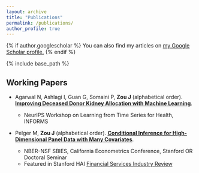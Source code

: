 ```yaml
---
layout: archive
title: "Publications"
permalink: /publications/
author_profile: true
---
```


{% if author.googlescholar %}
  You can also find my articles on <u><a href="{{author.googlescholar}}">my Google Scholar profile</a>.</u>
{% endif %}

{% include base_path %}


Working Papers
------

* Agarwal N, Ashlagi I, Guan G, Somaini P, **Zou J** (alphabetical order). [**Improving Deceased Donor Kidney Allocation with Machine Learning**]().
    - NeurIPS Workshop on Learning from Time Series for Health, INFORMS

* Pelger M, **Zou J** (alphabetical order). [**Conditional Inference for High-Dimensional Panel Data with Many Covariates**](https://papers.ssrn.com/sol3/papers.cfm?abstract_id=4315891).
    - NBER-NSF SBIES, California Econometrics Conference, Stanford OR Doctoral Seminar
	- Featured in Stanford HAI [Financial Services Industry Review](https://hai.stanford.edu/industry-brief-financial-services-and-ai)

